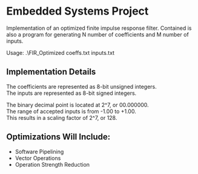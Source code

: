 # Embedded Systems Project
Implementation of an optimized finite impulse response filter.
Contained is also a program for generating N number of coefficients and M number of inputs.

Usage: .\FIR_Optimized coeffs.txt inputs.txt

## Implementation Details

The coefficients are represented as 8-bit unsigned integers.  
The inputs are represented as 8-bit signed integers.

The binary decimal point is located at 2^7, or 00.000000.  
The range of accepted inputs is from -1.00 to +1.00.  
This results in a scaling factor of 2^7, or 128.

## Optimizations Will Include:
 - Software Pipelining
 - Vector Operations
 - Operation Strength Reduction
